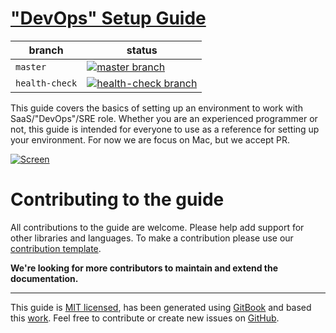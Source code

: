 ["DevOps" Setup Guide](https://gomex.github.io/mac-setup)
====================

| branch | status |
| ------ | ------ |
| `master` | [![master branch](https://travis-ci.org/sb2nov/mac-setup.svg?branch=master)](https://travis-ci.org/sb2nov/mac-setup) |
| `health-check` | [![health-check branch](https://img.shields.io/travis/sb2nov/mac-setup/health-check.svg?label=links)](https://travis-ci.org/sb2nov/mac-setup) |

This guide covers the basics of setting up an environment to work with SaaS/"DevOps"/SRE role. Whether you are an experienced programmer or not, this guide is intended
for everyone to use as a reference for setting up your environment. For now we are focus on Mac, but we accept PR.

[![Screen](https://raw.githubusercontent.com/sb2nov/mac-setup/master/assets/technical-debt.jpg)](https://raw.githubusercontent.com/sb2nov/mac-setup/master/assets/technical-debt.jpg)

Contributing to the guide
====================

All contributions to the guide are welcome. Please help add support for other
libraries and languages. To make a contribution please use our [contribution
template](.github/CONTRIBUTION_TEMPLATE.md).

**We're looking for more contributors to maintain and extend the
documentation.**

-------------------------------------------------------------------------------

This guide is [MIT
licensed](https://github.com/sb2nov/mac-setup/blob/master/LICENSE), has been
generated using [GitBook](https://www.gitbook.com/) and based this [work](https://github.com/sb2nov/mac-setup). Feel free to contribute or
create new issues on [GitHub](https://github.com/gomex/mac-setup/issues).
